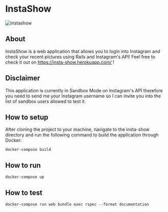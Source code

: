 # InstaShow

![instashow](https://i.imgur.com/DATkhjc.png)

## About
InstaShow is a web application that allows you to login into Instagram and check your recent pictures using Rails and Instagram's API! Feel free to check it out on https://insta-show.herokuapp.com/ !

## Disclaimer
This application is currently in Sandbox Mode on Instagram's API therefore you need to send me your Instagram username so I can invite you into the list of sandbox users allowed to test it.

## How to setup
After cloning the project to your machine, navigate to the insta-show directory and run the following command to build the application through Docker:

```
docker-compose build
```

## How to run
```
docker-compose up
```

## How to test
```
docker-compose run web bundle exec rspec --format documentation
```